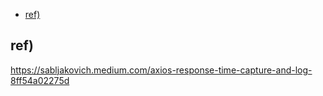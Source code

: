 
- [ref)](#ref)

## ref)

https://sabljakovich.medium.com/axios-response-time-capture-and-log-8ff54a02275d
